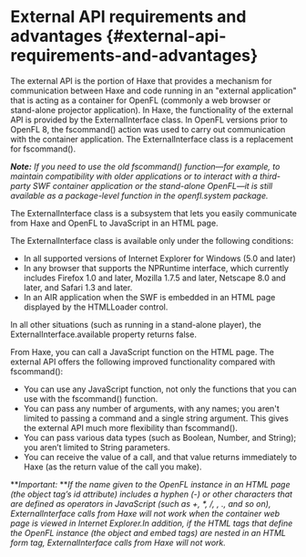 # External API requirements and advantages {#external-api-requirements-and-advantages}

The external API is the portion of Haxe that provides a mechanism for communication between Haxe and code running in an "external application" that is acting as a container for OpenFL (commonly a web browser or stand-alone projector application). In Haxe, the functionality of the external API is provided by the ExternalInterface class. In OpenFL versions prior to OpenFL 8, the fscommand() action was used to carry out communication with the container application. The ExternalInterface class is a replacement for fscommand().

**_Note:_** _If you need to use the old fscommand() function—for example, to maintain compatibility with older applications or to interact with a third-party SWF container application or the stand-alone OpenFL—it is still available as a package-level function in the openfl.system package._

The ExternalInterface class is a subsystem that lets you easily communicate from Haxe and OpenFL to JavaScript in an HTML page.

The ExternalInterface class is available only under the following conditions:

*   In all supported versions of Internet Explorer for Windows (5.0 and later)
*   In any browser that supports the NPRuntime interface, which currently includes Firefox 1.0 and later, Mozilla 1.7.5 and later, Netscape 8.0 and later, and Safari 1.3 and later.
*   In an AIR application when the SWF is embedded in an HTML page displayed by the HTMLLoader control.

In all other situations (such as running in a stand-alone player), the ExternalInterface.available property returns false.

From Haxe, you can call a JavaScript function on the HTML page. The external API offers the following improved functionality compared with fscommand():

*   You can use any JavaScript function, not only the functions that you can use with the fscommand() function.
*   You can pass any number of arguments, with any names; you aren't limited to passing a command and a single string argument. This gives the external API much more flexibility than fscommand().
*   You can pass various data types (such as Boolean, Number, and String); you aren’t limited to String parameters.
*   You can receive the value of a call, and that value returns immediately to Haxe (as the return value of the call you make).

**_Important:_ **_If the name given to the OpenFL instance in an HTML page (the object tag’s id attribute) includes a hyphen (-) or other characters that are defined as operators in JavaScript (such as +, *, /, \, ., and so on), ExternalInterface calls from Haxe will not work when the container web page is viewed in Internet Explorer.In addition, if the HTML tags that define the OpenFL instance (the object and embed tags) are nested in an HTML form tag, ExternalInterface calls from Haxe will not work._